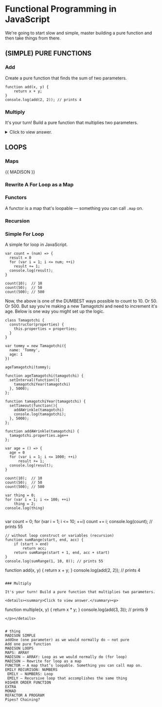 # Functional Programming in JavaScript

We're going to start slow and simple, master building a pure function and then take things from there. 

## (SIMPLE) PURE FUNCTIONS

### Add

Create a pure function that finds the sum of two parameters. 

```
function add(x, y) {
    return x + y;
}
console.log(add(2, 2)); // prints 4
```

### Multiply

It's your turn! Build a pure function that multiplies two parameters.

<details><summary>Click to view answer.</summary><p>

```
function multiple(x, y) {
  return x * y; 
} 
console.log(add(3, 3)); // prints 9
```
</p></details>

## LOOPS

### Maps

{{ MADISON }}

### Rewrite A For Loop as a Map

### Functors
A functor is a map that's loopable — something you can call `.map` on. 

### Recursion

### Simple For Loop

A simple for loop in JavaScript.

```
var count = (num) => {
  result = 0
  for (var i = 1; i <= num; ++i)
    result += 1;
  console.log(result);
}

count(10);  // 10
count(50);  // 50
count(500); // 500

```

Now, the above is one of the DUMBEST ways possible to count to 10. Or 50. Or 500. But say you're making a new Tamagotchi and need to increment it's age. Below is one way you might set up the logic. 

```
class Tamagotchi {
  constructor(properties) {
    this.properties = properties;
  }
}

var tommy = new Tamagotchi({
  name: 'Tommy',
  age: 1
})

ageTamagotchi(tommy);

function ageTamagotchi(tamagotchi) {
  setInterval(function(){
    tamagotchiYear(tamagotchi)
  }, 5000);
};

function tamagotchiYear(tamagotchi) {
  setTimeout(function(){ 
    addAWrinkle(tamagotchi)
    console.log(tamagotchi);
  }, 5000);
};

function addAWrinkle(tamagotchi) {
  tamagotchi.properties.age++
};
```


```
var age = () => {
  age = 0
  for (var i = 1; i <= 1000; ++i)
      result += 1;
  console.log(result);
}

count(10);  // 10
count(50);  // 50
count(500); // 500

```

```
var thing = 0;
for (var i = 1; i <= 100; ++i)
    thing = 2;
console.log(thing)


```
var count = 0;
for (var i = 1; i <= 10; ++i)
    count += i;
console.log(count); // prints 55
```
// without loop construct or variables (recursion)
function sumRange(start, end, acc) {
    if (start > end)
        return acc;
    return sumRange(start + 1, end, acc + start)
}
console.log(sumRange(1, 10, 0)); // prints 55

```
function add(x, y) {
    return x + y;
}
console.log(add(2, 2)); // prints 4
```

### Multiply

It's your turn! Build a pure function that multiplies two parameters.

<details><summary>Click to view answer.</summary><p>

```
function multiple(x, y) {
  return x * y; 
} 
console.log(add(3, 3)); // prints 9
```
</p></details>


# thing
MADISON SIMPLE
addOne (one parameter) as we would normally do — not pure
Add one pure function
MADISON LOOPS
MAPS: ARRAY
MADISON — ARRAY: Loop as we would normally do (for loop)
MADISON — Rewrite for loop as a map
FUNCTOR — A map that’s loopable. Something you can call map on.
EMILY RECURISON: NUMBERS
 EMILY — NUMBERS: Loop
 EMILY — Recursive loop that accomplishes the same thing
HIGHER ORDER FUNCTION
EXTRA
MONAD
REFACTOR A PROGRAM
Pipes? Chaining? 


